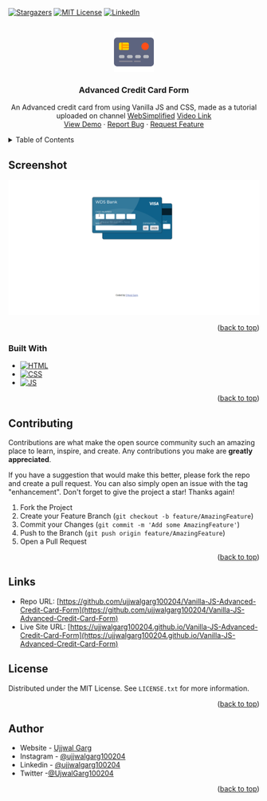 <!-- Improved compatibility of back to top link: See: https://github.com/othneildrew/Best-README-Template/pull/73 -->

<a id="readme-top"></a>

<!-- PROJECT SHIELDS -->

[![Stargazers][stars-shield]][stars-url]
[![MIT License][license-shield]][license-url]
[![LinkedIn][linkedin-shield]][linkedin-url]

<!-- PROJECT LOGO -->
<br />
<div align="center">
  <a href="https://github.com/ujjwalgarg100204/Vanilla-JS-Advanced-Credit-Card-Form">
      <img src="./screenshots/logo.png" alt="Logo" width="80" height="80">
  </a>

<h3 align="center">Advanced Credit Card Form</h3>

  <p align="center">
    An Advanced credit card from using Vanilla JS and CSS, made as a tutorial uploaded on channel 
      <a href="https://www.youtube.com/c/WebDevSimplified">WebSimplified</a> <a href="https://www.youtube.com/watch?v=dpccMFOYtHM">Video Link</a>
    <br />
    <a href="https://ujjwalgarg100204.github.io/Vanilla-JS-Advanced-Credit-Card-Form/">View Demo</a>
    ·
    <a href="https://github.com/ujjwalgarg100204/Vanilla-JS-Advanced-Credit-Card-Form/issues">Report Bug</a>
    ·
    <a href="https://github.com/ujjwalgarg100204/Vanilla-JS-Advanced-Credit-Card-Form/issues">Request Feature</a>

  </p>
</div>

<!-- TABLE OF CONTENTS -->
<details>
  <summary>Table of Contents</summary>
  <ol>
    <li>
      <a href="#about-the-project">About The Project</a>
      <ul>
        <li><a href="#screenshot">Screenshot</a></li>
        <li><a href="#built-with">Built With</a></li>
      </ul>
    </li>
    <li><a href="#contributing">Contributing</a></li>
    <li><a href="#license">License</a></li>
    <li><a href="#author">Author</a></li>
  </ol>
</details>

<!-- ABOUT THE PROJECT -->

## Screenshot

<p align="center">
  <img src="./screenshots/desktop-view.gif" alt="demo" width="600"  />
</p>

<p align="right">(<a href="#readme-top">back to top</a>)</p>

### Built With

-   [![HTML][HTML]][HTML-url]
-   [![CSS][CSS]][CSS-url]
-   [![JS][JS]][JS-url]

<p align="right">(<a href="#readme-top">back to top</a>)</p>

<!-- CONTRIBUTING -->

## Contributing

Contributions are what make the open source community such an amazing place to learn, inspire, and create. Any
contributions you make are **greatly appreciated**.

If you have a suggestion that would make this better, please fork the repo and create a pull request. You can also
simply open an issue with the tag "enhancement".
Don't forget to give the project a star! Thanks again!

1. Fork the Project
2. Create your Feature Branch (`git checkout -b feature/AmazingFeature`)
3. Commit your Changes (`git commit -m 'Add some AmazingFeature'`)
4. Push to the Branch (`git push origin feature/AmazingFeature`)
5. Open a Pull Request

<p align="right">(<a href="#readme-top">back to top</a>)</p>

## Links

-   Repo URL: [https://github.com/ujjwalgarg100204/Vanilla-JS-Advanced-Credit-Card-Form](https://github.com/ujjwalgarg100204/Vanilla-JS-Advanced-Credit-Card-Form)
-   Live Site URL: [https://ujjwalgarg100204.github.io/Vanilla-JS-Advanced-Credit-Card-Form](https://ujjwalgarg100204.github.io/Vanilla-JS-Advanced-Credit-Card-Form)

<!-- LICENSE -->

## License

Distributed under the MIT License. See `LICENSE.txt` for more information.

<p align="right">(<a href="#readme-top">back to top</a>)</p>

<!-- CONTACT -->

## Author

-   Website - [Ujjwal Garg](https://github.com/ujjwalgarg100204)
-   Instagram - [@ujjwalgarg100204](https://www.instagram.com/ujjwalgarg100204/)
-   Linkedin - [@ujjwalgarg100204](https://www.linkedin.com/in/ujjwal-garg-3a5639243/)
-   Twitter -[@UjwalGarg100204](https://twitter.com/UjwalGarg100204)

<p align="right">(<a href="#readme-top">back to top</a>)</p>

<!-- MARKDOWN LINKS & IMAGES -->

[contributors-shield]: https://img.shields.io/github/contributors/ujjwalgarg100204/Vanilla-JS-Advanced-Credit-Card-Form.svg?style=for-the-badge
[contributors-url]: https://github.com/ujjwalgarg100204/Vanilla-JS-Advanced-Credit-Card-Form/graphs/contributors
[forks-shield]: https://img.shields.io/github/forks/ujjwalgarg100204/Vanilla-JS-Advanced-Credit-Card-Form.svg?style=for-the-badge
[forks-url]: https://github.com/ujjwalgarg100204/Vanilla-JS-Advanced-Credit-Card-Form/network/members
[stars-shield]: https://img.shields.io/github/stars/ujjwalgarg100204/Vanilla-JS-Advanced-Credit-Card-Form.svg?style=for-the-badge
[stars-url]: https://github.com/ujjwalgarg100204/Vanilla-JS-Advanced-Credit-Card-Form/stargazers
[issues-shield]: https://img.shields.io/github/issues/ujjwalgarg100204/Vanilla-JS-Advanced-Credit-Card-Form.svg?style=for-the-badge
[issues-url]: https://github.com/ujjwalgarg100204/Vanilla-JS-Advanced-Credit-Card-Form/issues
[license-shield]: https://img.shields.io/github/license/ujjwalgarg100204/Vanilla-JS-Advanced-Credit-Card-Form.svg?style=for-the-badge
[license-url]: https://github.com/ujjwalgarg100204/Vanilla-JS-Advanced-Credit-Card-Form/blob/master/LICENSE.txt
[linkedin-shield]: https://img.shields.io/badge/-LinkedIn-black.svg?style=for-the-badge&logo=linkedin&colorB=555
[linkedin-url]: https://linkedin.com/in/ujjwal-garg-3a5639243
[product-screenshot]: images/screenshots.png
[HTML]: https://img.shields.io/badge/HTML-E34F26?logo=html5&logoColor=white
[HTML-url]: https://www.w3schools.com/html/html_intro.asp
[CSS]: https://img.shields.io/badge/CSS-1572B6?logo=css3&logoColor=61DAFB
[CSS-url]: https://www.w3schools.com/css/css_intro.asp
[JS]: https://img.shields.io/badge/JavaScript-F7DF1E?logo=javascript&logoColor=white
[JS-url]: https://www.w3schools.com/js/js_intro.asp

